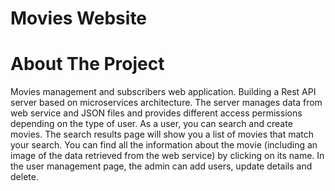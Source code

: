 
# Movies Website

# About The Project
Movies management and subscribers web application. Building a Rest API server based on microservices architecture. The server manages data from web service and JSON files and provides different access permissions depending on the type of user.
As a user, you can search and create movies.
The search results page will show you a list of movies that match your search. You can find all the information about the movie (including an image of the data retrieved from the web service) by clicking on its name. In the user management page, the admin can add users, update details and delete.
